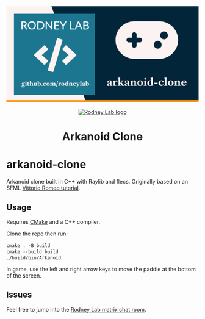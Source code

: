 <img src="./images/rodneylab-github-arkanoid-clone.png" alt="Rodney Lab Arkanoid clone Git Hub banner">

<p align="center">
  <a aria-label="Open Rodney Lab site" href="https://rodneylab.com" rel="nofollow noopener noreferrer">
    <img alt="Rodney Lab logo" src="https://rodneylab.com/assets/icon.png" width="60" />
  </a>
</p>
<h1 align="center">
  Arkanoid Clone
</h1>

# arkanoid-clone

Arkanoid clone built in C++ with Raylib and flecs. Originally based on an SFML
[Vittorio Romeo tutorial](https://www.youtube.com/watch?v=_4K3tsKa1Uc).

## Usage

Requires [CMake](https://cmake.org/getting-started/) and a C++ compiler.

Clone the repo then run:

```shell
cmake . -B build
cmake --build build
./build/bin/Arkanoid
```

In game, use the left and right arrow keys to move the paddle at the bottom of
the screen.

## Issues

Feel free to jump into the
[Rodney Lab matrix chat room](https://matrix.to/#/%23rodney:matrix.org).
